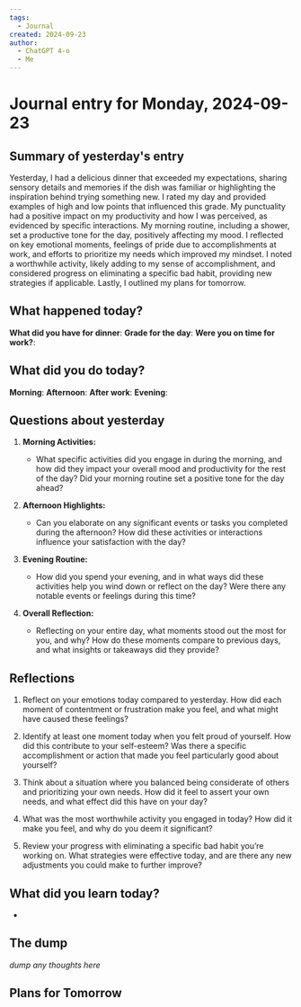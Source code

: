 ```yaml
---
tags:
  - Journal
created: 2024-09-23
author:
  - ChatGPT 4-o
  - Me
---
```

# Journal entry for Monday, 2024-09-23

## Summary of yesterday's entry

Yesterday, I had a delicious dinner that exceeded my expectations, sharing sensory details and memories if the dish was familiar or highlighting the inspiration behind trying something new. I rated my day and provided examples of high and low points that influenced this grade. My punctuality had a positive impact on my productivity and how I was perceived, as evidenced by specific interactions. My morning routine, including a shower, set a productive tone for the day, positively affecting my mood. I reflected on key emotional moments, feelings of pride due to accomplishments at work, and efforts to prioritize my needs which improved my mindset. I noted a worthwhile activity, likely adding to my sense of accomplishment, and considered progress on eliminating a specific bad habit, providing new strategies if applicable. Lastly, I outlined my plans for tomorrow.

## What happened today?

**What did you have for dinner**: 
**Grade for the day**: 
**Were you on time for work?**: 

## What did you do today?

**Morning**: 
**Afternoon**: 
**After work**: 
**Evening**: 

## Questions about yesterday

1. **Morning Activities:**
   - What specific activities did you engage in during the morning, and how did they impact your overall mood and productivity for the rest of the day? Did your morning routine set a positive tone for the day ahead?

2. **Afternoon Highlights:**
   - Can you elaborate on any significant events or tasks you completed during the afternoon? How did these activities or interactions influence your satisfaction with the day?

3. **Evening Routine:**
   - How did you spend your evening, and in what ways did these activities help you wind down or reflect on the day? Were there any notable events or feelings during this time?

4. **Overall Reflection:**
   - Reflecting on your entire day, what moments stood out the most for you, and why? How do these moments compare to previous days, and what insights or takeaways did they provide?

## Reflections

1. Reflect on your emotions today compared to yesterday. How did each moment of contentment or frustration make you feel, and what might have caused these feelings?

2. Identify at least one moment today when you felt proud of yourself. How did this contribute to your self-esteem? Was there a specific accomplishment or action that made you feel particularly good about yourself?

3. Think about a situation where you balanced being considerate of others and prioritizing your own needs. How did it feel to assert your own needs, and what effect did this have on your day? 

4. What was the most worthwhile activity you engaged in today? How did it make you feel, and why do you deem it significant?

5. Review your progress with eliminating a specific bad habit you’re working on. What strategies were effective today, and are there any new adjustments you could make to further improve?

## What did you learn today?

- 

## The dump
*dump any thoughts here*

## Plans for Tomorrow
